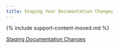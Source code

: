 ```yaml
---
title: Staging Your Documentation Changes
---
```


{% include support-content-moved.md %}

[Staging Documentation Changes](/docs/home/contribute/stage-documentation-changes/)
